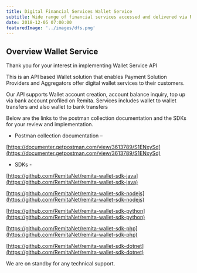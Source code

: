 ```yaml
---
title: Digital Financial Services Wallet Service
subtitle: Wide range of financial services accessed and delivered via Remita as well as Partner touch-points. These include Biller services, Wallet services, Cash-outs, etc.
date: 2018-12-05 07:00:00
featuredImage: '../images/dfs.png'
---
```


## Overview Wallet Service

Thank you for your interest in implementing Wallet Service API

This is an API based Wallet solution that enables Payment Solution Providers and Aggregators offer digital wallet services to their customers.

Our API supports Wallet account creation, account balance inquiry, top up via bank account profiled on Remita. Services includes wallet to wallet transfers and also wallet to bank transfers

Below are the links to the postman collection documentation and the SDKs for your review and implementation.

- Postman collection documentation –

[https://documenter.getpostman.com/view/3613789/S1ENxySd](https://documenter.getpostman.com/view/3613789/S1ENxySd)

- SDKs -

[https://github.com/RemitaNet/remita-wallet-sdk-java](https://github.com/RemitaNet/remita-wallet-sdk-java)

[https://github.com/RemitaNet/remita-wallet-sdk-nodejs](https://github.com/RemitaNet/remita-wallet-sdk-nodejs)

[https://github.com/RemitaNet/remita-wallet-sdk-python](https://github.com/RemitaNet/remita-wallet-sdk-python)

[https://github.com/RemitaNet/remita-wallet-sdk-php](https://github.com/RemitaNet/remita-wallet-sdk-php)

[https://github.com/RemitaNet/remita-wallet-sdk-dotnet](https://github.com/RemitaNet/remita-wallet-sdk-dotnet)

We are on standby for any technical support.
